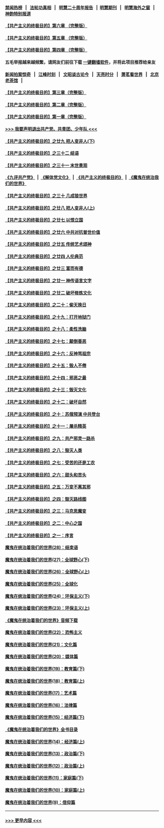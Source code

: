 #### [禁闻热榜](热点新闻.md?=0)  &nbsp;&nbsp;|&nbsp;&nbsp; [法轮功真相](https://github.com/gfw-breaker/truth/blob/master/README.md?=0) &nbsp;&nbsp;|&nbsp;&nbsp; [明慧二十周年报告](https://github.com/gfw-breaker/mh-reports/blob/master/README.md?=0) &nbsp;&nbsp;|&nbsp;&nbsp;[明慧期刊](https://github.com/gfw-breaker/mh-qikan) &nbsp;&nbsp;|&nbsp;&nbsp; [明慧海外之窗](https://github.com/gfw-breaker/mh-news/blob/master/README.md?=0) &nbsp;&nbsp;|&nbsp;&nbsp; [神韵特别报道](https://github.com/gfw-breaker/mh-news/blob/master/shenyun.md?=0)
#### [【共产主义的终极目的】第六章 （完整版）](../pages/nsc422/n11428913.md?t=03060003) 
#### [【共产主义的终极目的】第五章 （完整版）](../pages/nsc422/n11428912.md?t=03060003) 
#### [【共产主义的终极目的】第四章 （完整版）](../pages/nsc422/n11428907.md?t=03060003) 
#### 五毛举报越来越频繁，请网友们前往下载 [一键翻墙软件](https://github.com/gfw-breaker/ssr-accounts)，并将此项目推荐给亲友
#### [新闻拍案惊奇](https://github.com/gfw-breaker/banned-news/blob/master/pages/link4.md) &nbsp;&nbsp;|&nbsp;&nbsp; [江峰时刻](https://github.com/gfw-breaker/banned-news/blob/master/pages/link4.md) &nbsp;&nbsp;|&nbsp;&nbsp; [文昭谈古论今](https://github.com/gfw-breaker/banned-news/blob/master/pages/link4.md) &nbsp;&nbsp;|&nbsp;&nbsp; [天亮时分](https://github.com/gfw-breaker/banned-news/blob/master/pages/link4.md) &nbsp;&nbsp;|&nbsp;&nbsp; [萧茗看世界](https://github.com/gfw-breaker/banned-news/blob/master/pages/link4.md) &nbsp;&nbsp;|&nbsp;&nbsp; [北京老茶馆](https://github.com/gfw-breaker/banned-news/blob/master/pages/link4.md) &nbsp;&nbsp;|&nbsp;&nbsp; 
#### [【共产主义的终极目的】第三章（完整版）](../pages/nsc422/n11428848.md?t=03060003) 
#### [【共产主义的终极目的】第二章（完整版）](../pages/nsc422/n11428831.md?t=03060003) 
#### [【共产主义的终极目的】第一章（完整版）](../pages/nsc422/n11417651.md?t=03060003) 
#### [>>> 我要声明退出共产党、共青团、少年队 <<<](https://github.com/begood0513/goodnews/blob/master/quit/letter.md) 
#### [【共产主义的终极目的】之廿九 把人变非人(下)](../pages/nsc422/n11344140.md?t=03060003) 
#### [【共产主义的终极目的】之三十二 结语](../pages/nsc422/n11360535.md?t=03060003) 
#### [【共产主义的终极目的】之三十一 末世景观](../pages/nsc422/n11351129.md?t=03060003) 
#### [《九评共产党》](https://github.com/begood0513/9ping.md/blob/master/README.md) &nbsp;|&nbsp; [《解体党文化》](../../../../jtdwh.md/blob/master/README.md)  &nbsp;|&nbsp; [《共产主义的终极目的》](../../../../gczydzjmd.md/blob/master/README.md) &nbsp;|&nbsp; [《魔鬼在统治我们的世界》](../../../../mgztzwmdsj.md/blob/master/README.md) 
#### [【共产主义的终极目的】之三十 几成狼世界](../pages/nsc422/n11348280.md?t=03060003) 
#### [【共产主义的终极目的】之廿八 把人变非人(上)](../pages/nsc422/n11340492.md?t=03060003) 
#### [【共产主义的终极目的】之廿七 以恨立国](../pages/nsc422/n11336944.md?t=03060003) 
#### [【共产主义的终极目的】之廿六 中共对抗普世价值](../pages/nsc422/n11324785.md?t=03060003) 
#### [【共产主义的终极目的】之廿五 传统艺术颂神](../pages/nsc422/n11296396.md?t=03060003) 
#### [【共产主义的终极目的】之廿四 人伦典范](../pages/nsc422/n11296397.md?t=03060003) 
#### [【共产主义的终极目的】之廿三 富而有德](../pages/nsc422/n11283598.md?t=03060003) 
#### [【共产主义的终极目的】之廿一 神传语言文字](../pages/nsc422/n11263265.md?t=03060003) 
#### [【共产主义的终极目的】之廿二 破坏修炼文化](../pages/nsc422/n11245728.md?t=03060003) 
#### [【共产主义的终极目的】之二十：偷天换日](../pages/nsc422/n11238846.md?t=03060003) 
#### [【共产主义的终极目的】之十九：打开地狱门](../pages/nsc422/n11206376.md?t=03060003) 
#### [【共产主义的终极目的】之十八：柔性洗脑](../pages/nsc422/n11199994.md?t=03060003) 
#### [【共产主义的终极目的】之十七：颠倒善恶](../pages/nsc422/n11179782.md?t=03060003) 
#### [【共产主义的终极目的】之十六：反神骂祖宗](../pages/nsc422/n11166798.md?t=03060003) 
#### [【共产主义的终极目的】之十五：毁人不倦](../pages/nsc422/n11166792.md?t=03060003) 
#### [【共产主义的终极目的】之十四：邪恶之最](../pages/nsc422/n11150249.md?t=03060003) 
#### [【共产主义的终极目的】之十三：毁灭文化](../pages/nsc422/n11135227.md?t=03060003) 
#### [【共产主义的终极目的】之十二：破坏自然](../pages/nsc422/n11135214.md?t=03060003) 
#### [【共产主义的终极目的】之十：苏俄预演 中共登台](../pages/nsc422/n11118424.md?t=03060003) 
#### [【共产主义的终极目的】之十一：屠杀精英](../pages/nsc422/n11118442.md?t=03060003) 
#### [【共产主义的终极目的】之九：共产邪灵一路杀](../pages/nsc422/n11114139.md?t=03060003) 
#### [【共产主义的终极目的】之八：毁灭人类](../pages/nsc422/n11108503.md?t=03060003) 
#### [【共产主义的终极目的】之七：受苦的还是工农](../pages/nsc422/n11101809.md?t=03060003) 
#### [【共产主义的终极目的】之六：甜头和苦头](../pages/nsc422/n11096971.md?t=03060003) 
#### [【共产主义的终极目的】之五：万变不离其邪](../pages/nsc422/n11091285.md?t=03060003) 
#### [【共产主义的终极目的】之四：毁灭路线图](../pages/nsc422/n11086284.md?t=03060003) 
#### [【共产主义的终极目的】之三：马克思魔变](../pages/nsc422/n11061941.md?t=03060003) 
#### [【共产主义的终极目的】之二：中心之国](../pages/nsc422/n11047728.md?t=03060003) 
#### [【共产主义的终极目的】之一：序言](../pages/nsc422/n11086077.md?t=03060003) 
#### [魔鬼在统治着我们的世界(28)：结束语](../pages/nsc422/n10936246.md?t=03060003) 
#### [魔鬼在统治着我们的世界(27)：全球野心(下)](../pages/nsc422/n10928319.md?t=03060003) 
#### [魔鬼在统治着我们的世界(26)：全球野心(上)](../pages/nsc422/n10900318.md?t=03060003) 
#### [魔鬼在统治着我们的世界(25)：全球化](../pages/nsc422/n10788205.md?t=03060003) 
#### [魔鬼在统治着我们的世界(24)：环保主义(下)](../pages/nsc422/n10695307.md?t=03060003) 
#### [魔鬼在统治着我们的世界(23)：环保主义(上)](../pages/nsc422/n10688613.md?t=03060003) 
#### [《魔鬼在统治着我们的世界》音频下载](../pages/nsc422/n10635553.md?t=03060003) 
#### [魔鬼在统治着我们的世界(22)：恐怖主义](../pages/nsc422/n10614727.md?t=03060003) 
#### [魔鬼在统治着我们的世界(21)：文化篇](../pages/nsc422/n10597706.md?t=03060003) 
#### [魔鬼在统治着我们的世界(20)：媒体篇](../pages/nsc422/n10586579.md?t=03060003) 
#### [魔鬼在统治着我们的世界(19)：教育篇(下)](../pages/nsc422/n10564808.md?t=03060003) 
#### [魔鬼在统治着我们的世界(18)：教育篇(上)](../pages/nsc422/n10526970.md?t=03060003) 
#### [魔鬼在统治着我们的世界(17)：艺术篇](../pages/nsc422/n10499093.md?t=03060003) 
#### [魔鬼在统治着我们的世界(16)：法律篇](../pages/nsc422/n10485969.md?t=03060003) 
#### [魔鬼在统治着我们的世界(15)：经济篇(下)](../pages/nsc422/n10469975.md?t=03060003) 
#### [《魔鬼在统治着我们的世界》全书目录](../pages/nsc422/n10464261.md?t=03060003) 
#### [魔鬼在统治着我们的世界(14)：经济篇(上)](../pages/nsc422/n10457370.md?t=03060003) 
#### [魔鬼在统治着我们的世界(13)：政治篇(下)](../pages/nsc422/n10448270.md?t=03060003) 
#### [魔鬼在统治着我们的世界(12)：政治篇(上)](../pages/nsc422/n10444576.md?t=03060003) 
#### [魔鬼在统治着我们的世界(11)：家庭篇(下)](../pages/nsc422/n10440961.md?t=03060003) 
#### [魔鬼在统治着我们的世界(10)：家庭篇(上)](../pages/nsc422/n10435448.md?t=03060003) 
#### [魔鬼在统治着我们的世界(9)：信仰篇](../pages/nsc422/n10432159.md?t=03060003) 

----
#### [ >>> 更早内容 <<< ](../indexes/nsc422-earlier.md)

